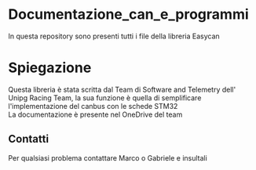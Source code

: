 # Documentazione_can_e_programmi

In questa repository sono presenti tutti i file della libreria Easycan

# Spiegazione
Questa libreria è stata scritta dal Team di Software and Telemetry dell' Unipg Racing Team, la sua funzione è quella di semplificare l'implementazione del canbus con le schede STM32  
La documentazione è presente nel OneDrive del team

## Contatti 
Per qualsiasi problema contattare Marco o Gabriele e insultali

